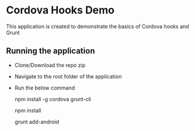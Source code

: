 # Cordova Hooks Demo
This application is created to demonstrate the basics of Cordova hooks and Grunt

## Running the application
* Clone/Download the repo zip
* Navigate to the root folder of the application
* Run the below command

    npm install -g cordova grunt-cli
    
    npm install
    
    grunt add-android
	
 